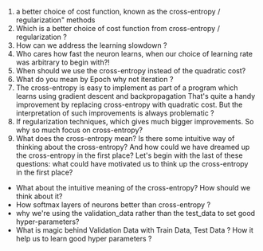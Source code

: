 1) a better choice of cost function, known as the cross-entropy / regularization" methods
1) Which is a better choice of cost function from cross-entropy / regularization ?
2) How can we address the learning slowdown ? 
3) Who cares how fast the neuron learns, when our choice of learning rate was arbitrary to begin with?!
4) When should we use the cross-entropy instead of the quadratic cost?  
5) What do you mean by Epoch why not iteration ?
6) The cross-entropy is easy to implement as part of a program which learns using gradient descent and backpropagation
 That's quite a handy improvement by replacing cross-entropy with quadratic cost.
 But the interpretation of such improvements is always problematic ?
7) If regularization techniques, which gives much bigger improvements. So why so much focus on cross-entropy?
8) What does the cross-entropy mean? Is there some intuitive way of thinking about the cross-entropy? And how could we have dreamed up the cross-entropy in the first place?
Let's begin with the last of these questions: what could have motivated us to think up the cross-entropy in the first place? 
- What about the intuitive meaning of the cross-entropy? How should we think about it?
- How softmax layers of neurons better than cross-entropy ?
- why we're using the validation_data rather than the test_data to set good hyper-parameters?
- What is magic behind Validation Data with Train Data, Test Data ? How it help us to learn good hyper parameters ?

	